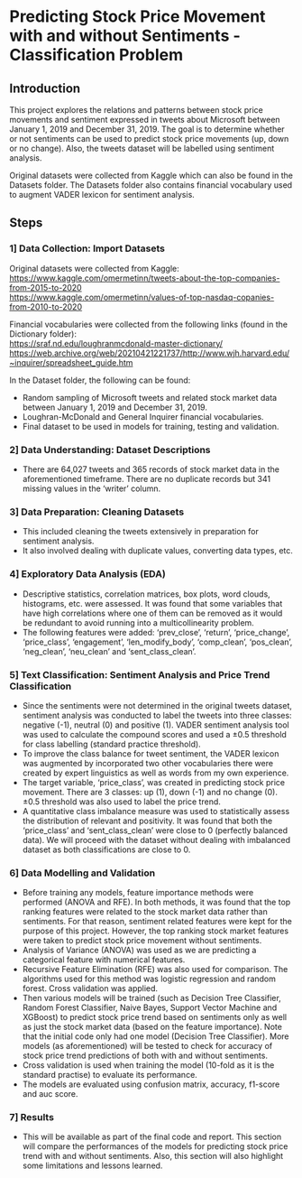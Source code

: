 # Predicting Stock Price Movement with and without Sentiments - Classification Problem

## Introduction
This project explores the relations and patterns between stock price movements and sentiment expressed in tweets about Microsoft between January 1, 2019 and December 31, 2019. The goal is to determine whether or not sentiments can be used to predict stock price movements (up, down or no change). Also, the tweets dataset will be labelled using sentiment analysis.

Original datasets were collected from Kaggle which can also be found in the Datasets folder. The Datasets folder also contains financial vocabulary used to augment VADER lexicon for sentiment analysis.

## Steps

### 1] Data Collection: Import Datasets
Original datasets were collected from Kaggle: <br>
https://www.kaggle.com/omermetinn/tweets-about-the-top-companies-from-2015-to-2020<br>
https://www.kaggle.com/omermetinn/values-of-top-nasdaq-copanies-from-2010-to-2020

Financial vocabularies were collected from the following links (found in the Dictionary folder): <br>
https://sraf.nd.edu/loughranmcdonald-master-dictionary/ <br>
https://web.archive.org/web/20210421221737/http://www.wjh.harvard.edu/~inquirer/spreadsheet_guide.htm

In the Dataset folder, the following can be found:
-	Random sampling of Microsoft tweets and related stock market data between January 1, 2019 and December 31, 2019.
-	Loughran-McDonald and General Inquirer financial vocabularies.
-	Final dataset to be used in models for training, testing and validation.

### 2] Data Understanding: Dataset Descriptions
-	There are 64,027 tweets and 365 records of stock market data in the aforementioned timeframe. There are no duplicate records but 341 missing values in the ‘writer’ column.

### 3] Data Preparation: Cleaning Datasets
- This included cleaning the tweets extensively in preparation for sentiment analysis.
- It also involved dealing with duplicate values, converting data types, etc.

### 4] Exploratory Data Analysis (EDA)
-	Descriptive statistics, correlation matrices, box plots, word clouds, histograms, etc. were assessed. It was found that some variables that have high correlations where one of them can be removed as it would be redundant to avoid running into a multicollinearity problem. 
-	The following features were added: ‘prev_close’, ‘return’, ‘price_change’, ‘price_class’, ‘engagement’, ‘len_modify_body’, ‘comp_clean’, ‘pos_clean’, ‘neg_clean’, ‘neu_clean’ and ‘sent_class_clean’.

### 5] Text Classification: Sentiment Analysis and Price Trend Classification
-	Since the sentiments were not determined in the original tweets dataset, sentiment analysis was conducted to label the tweets into three classes: negative (-1), neutral (0) and positive (1). VADER sentiment analysis tool was used to calculate the compound scores and used a ±0.5 threshold for class labelling (standard practice threshold).
- To improve the class balance for tweet sentiment, the VADER lexicon was augmented by incorporated two other vocabularies there were created by expert linguistics as well as words from my own experience.
-	The target variable, ‘price_class’, was created in predicting stock price movement. There are 3 classes: up (1), down (-1) and no change (0). ±0.5 threshold was also used to label the price trend.
-	A quantitative class imbalance measure was used to statistically assess the distribution of relevant and positivity. It was found that both the ‘price_class’ and ‘sent_class_clean’ were close to 0 (perfectly balanced data). We will proceed with the dataset without dealing with imbalanced dataset as both classifications are close to 0. 

### 6] Data Modelling and Validation
-	Before training any models, feature importance methods were performed (ANOVA and RFE). In both methods, it was found that the top ranking features were related to the stock market data rather than sentiments. For that reason, sentiment related features were kept for the purpose of this project. However, the top ranking stock market features were taken to predict stock price movement without sentiments.
- Analysis of Variance (ANOVA) was used as we are predicting a categorical feature with numerical features.
- Recursive Feature Elimination (RFE) was also used for comparison. The algorithms used for this method was logistic regression and random forest. Cross validation was applied.
-	Then various models will be trained (such as Decision Tree Classifier, Random Forest Classifier, Naive Bayes, Support Vector Machine and XGBoost) to predict stock price trend based on sentiments only as well as just the stock market data (based on the feature importance). Note that the initial code only had one model (Decision Tree Classifier). More models (as aforementioned) will be tested to check for accuracy of stock price trend predictions of both with and without sentiments.
-	Cross validation is used when training the model (10-fold as it is the standard practise) to evaluate its performance.
-	The models are evaluated using confusion matrix, accuracy, f1-score and auc score.

### 7] Results
- This will be available as part of the final code and report. This section will compare the performances of the models for predicting stock price trend with and without sentiments. Also, this section will also highlight some limitations and lessons learned.
